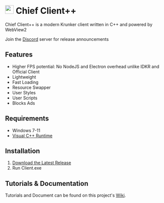 # <img src="./Images/Icon.ico" style="height:1em"> Chief Client++

Chief Client++ is a modern Krunker client written in C++ and powered by WebView2

Join the [Discord](https://discord.gg/4r47ZwdSQj) server for release announcements

## Features

- Higher FPS potential: No NodeJS and Electron overhead unlike IDKR and Official Client
- Lightweight
- Fast Loading
- Resource Swapper
- User Styles
- User Scripts
- Blocks Ads

## Requirements

- Windows 7-11
- [Visual C++ Runtime](https://aka.ms/vs/16/release/vc_redist.x86.exe)

## Installation

1. [Download the Latest Release](https://github.com/y9x/clientpp/releases)
2. Run Client.exe

## Tutorials & Documentation

Tutorials and Document can be found on this project's [Wiki](https://github.com/y9x/clientpp/wiki).
